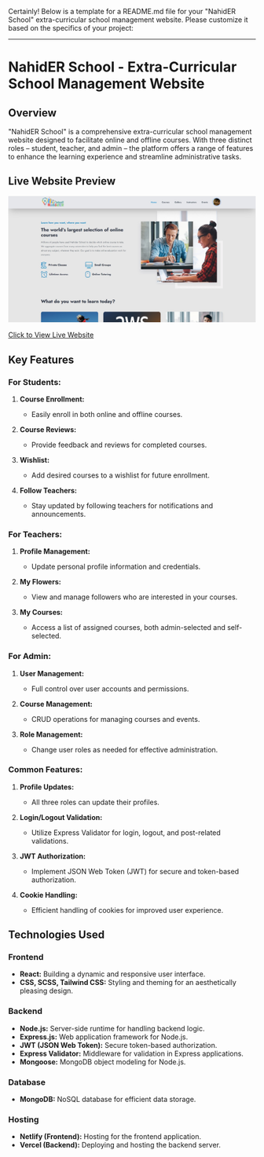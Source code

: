 Certainly! Below is a template for a README.md file for your "NahidER School" extra-curricular school management website. Please customize it based on the specifics of your project:

---

# NahidER School - Extra-Curricular School Management Website

## Overview

"NahidER School" is a comprehensive extra-curricular school management website designed to facilitate online and offline courses. With three distinct roles – student, teacher, and admin – the platform offers a range of features to enhance the learning experience and streamline administrative tasks.

## Live Website Preview
[![Project Screenshot](https://github.com/Nahid4306053/extra_carricular_school-client/blob/main/public/images/full_web_preview.jpg)](https://nahider-school.netlify.app/)

[Click to View Live Website](https://nahider-school.netlify.app/)


## Key Features

### For Students:

1. **Course Enrollment:**
   - Easily enroll in both online and offline courses.

2. **Course Reviews:**
   - Provide feedback and reviews for completed courses.

3. **Wishlist:**
   - Add desired courses to a wishlist for future enrollment.

4. **Follow Teachers:**
   - Stay updated by following teachers for notifications and announcements.

### For Teachers:

1. **Profile Management:**
   - Update personal profile information and credentials.

2. **My Flowers:**
   - View and manage followers who are interested in your courses.

3. **My Courses:**
   - Access a list of assigned courses, both admin-selected and self-selected.

### For Admin:

1. **User Management:**
   - Full control over user accounts and permissions.

2. **Course Management:**
   - CRUD operations for managing courses and events.

3. **Role Management:**
   - Change user roles as needed for effective administration.

### Common Features:

1. **Profile Updates:**
   - All three roles can update their profiles.

2. **Login/Logout Validation:**
   - Utilize Express Validator for login, logout, and post-related validations.

3. **JWT Authorization:**
   - Implement JSON Web Token (JWT) for secure and token-based authorization.

4. **Cookie Handling:**
   - Efficient handling of cookies for improved user experience.

## Technologies Used

### Frontend

- **React:** Building a dynamic and responsive user interface.
- **CSS, SCSS, Tailwind CSS:** Styling and theming for an aesthetically pleasing design.

### Backend

- **Node.js:** Server-side runtime for handling backend logic.
- **Express.js:** Web application framework for Node.js.
- **JWT (JSON Web Token):** Secure token-based authorization.
- **Express Validator:** Middleware for validation in Express applications.
- **Mongoose:** MongoDB object modeling for Node.js.

### Database

- **MongoDB:** NoSQL database for efficient data storage.

### Hosting

- **Netlify (Frontend):** Hosting for the frontend application.
- **Vercel (Backend):** Deploying and hosting the backend server.
